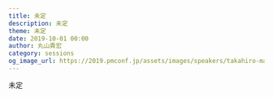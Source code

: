 ```yaml
---	
title: 未定
description: 未定
theme: 未定
date: 2019-10-01 00:00
author: 丸山貴宏
category: sessions
og_image_url: https://2019.pmconf.jp/assets/images/speakers/takahiro-maruyama.png
---	
```

未定
